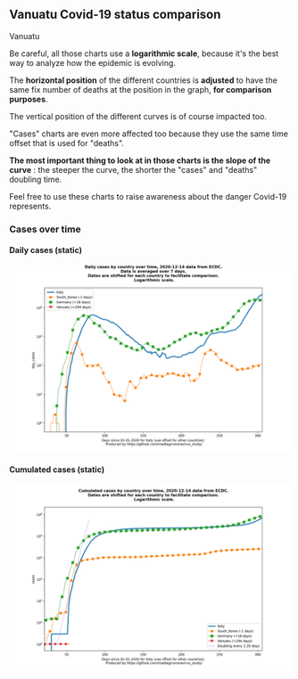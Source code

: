 ## Vanuatu Covid-19 status comparison 

Vanuatu



Be careful, all those charts use a **logarithmic scale**, because it's the best way to analyze how the epidemic is evolving.
 
The **horizontal position** of the different countries is **adjusted** to have the same fix number of deaths at the position in the graph, **for comparison purposes**.

The vertical position of the different curves is of course impacted too.

"Cases" charts are even more affected too because they use the same time offset that is used for "deaths".

**The most important thing to look at in those charts is the slope of the curve** : the steeper the curve, the shorter the "cases" and "deaths" doubling time.

Feel free to use these charts to raise awareness about the danger Covid-19 represents. 


 
### Cases over time
 
#### Daily cases (static)
![Vanuatu covid-19 daily cases static chart](https://raw.githubusercontent.com/madlag/coronavirus_study/master/notebooks/graphs/2020-12-14/countries/Vanuatu/2020-12-14_Vanuatu_day_cases.png "Vanuatu covid-19 day_cases static chart")   
 
#### Cumulated cases (static)
![Vanuatu covid-19 cumulated cases static chart](https://raw.githubusercontent.com/madlag/coronavirus_study/master/notebooks/graphs/2020-12-14/countries/Vanuatu/2020-12-14_Vanuatu_cases.png "Vanuatu covid-19 cases static chart")   


